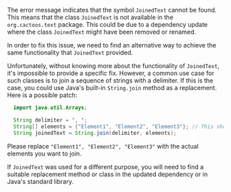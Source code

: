 The error message indicates that the symbol `JoinedText` cannot be found. This means that the class `JoinedText` is not available in the `org.cactoos.text` package. This could be due to a dependency update where the class `JoinedText` might have been removed or renamed.

In order to fix this issue, we need to find an alternative way to achieve the same functionality that `JoinedText` provided. 

Unfortunately, without knowing more about the functionality of `JoinedText`, it's impossible to provide a specific fix. However, a common use case for such classes is to join a sequence of strings with a delimiter. If this is the case, you could use Java's built-in `String.join` method as a replacement. Here is a possible patch:

```java
  import java.util.Arrays;

  String delimiter = ", ";
  String[] elements = {"Element1", "Element2", "Element3"}; // This should be replaced with the actual elements
  String joinedText = String.join(delimiter, elements);
```

Please replace `"Element1", "Element2", "Element3"` with the actual elements you want to join. 

If `JoinedText` was used for a different purpose, you will need to find a suitable replacement method or class in the updated dependency or in Java's standard library.